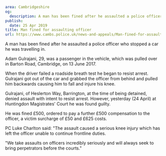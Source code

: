 ```yaml
area: Cambridgeshire
og:
  description: A man has been fined after he assaulted a police officer who stopped a car he was travelling in.
publish:
  date: 25 Apr 2019
title: Man fined for assaulting officer
url: https://www.cambs.police.uk/news-and-appeals/Man-fined-for-assaulting-officer-25042019
```

A man has been fined after he assaulted a police officer who stopped a car he was travelling in.

Adam Gulrajani, 29, was a passenger in the vehicle, which was pulled over in Barton Road, Cambridge, on 13 June 2017.

When the driver failed a roadside breath test he began to resist arrest. Gulrajani got out of the car and grabbed the officer from behind and pulled him backwards causing him to fall and injure his knee.

Gulrajani, of Heslerton Way, Barrington, at the time of being detained, denied assault with intent to resist arrest. However, yesterday (24 April) at Huntingdon Magistrates' Court he was found guilty.

He was fined £500, ordered to pay a further £500 compensation to the officer, a victim surcharge of £50 and £625 costs.

PC Luke Charlton said: "The assault caused a serious knee injury which has left the officer unable to continue frontline duties.

"We take assaults on officers incredibly seriously and will always seek to bring perpetrators before the courts."
